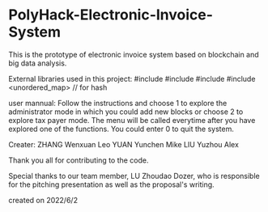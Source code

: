 # PolyHack-Electronic-Invoice-System
This is the prototype of electronic invoice system based on blockchain and big data analysis.

External libraries used in this project: 
#include <cstring>
#include <ctime>
#include <vector>
#include <unordered_map> // for hash
  
user mannual:
  Follow the instructions and choose 1 to explore the administrator mode in which you could add new blocks or choose 2 to explore tax payer mode. The menu will be called everytime after you have explored one of the functions. You could enter 0 to quit the system.
  
Creater:
  ZHANG Wenxuan Leo
  YUAN Yunchen Mike
  LIU Yuzhou Alex
  
 Thank you all for contributing to the code.
  
 Special thanks to our team member, LU Zhoudao Dozer, who is responsible for the pitching presentation as well as the proposal's writing.
  
 created on 2022/6/2
 
  
 
  
